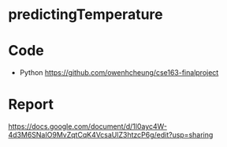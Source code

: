 # predictingTemperature


# Code
- Python
https://github.com/owenhcheung/cse163-finalproject

# Report
https://docs.google.com/document/d/1l0ayc4W-4d3M6SNaIO9MvZqtCqK4VcsaUlZ3htzcP6g/edit?usp=sharing

